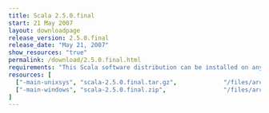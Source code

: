 ```yaml
---
title: Scala 2.5.0.final
start: 21 May 2007
layout: downloadpage
release_version: 2.5.0.final
release_date: "May 21, 2007"
show_resources: "true"
permalink: /download/2.5.0.final.html
requirements: "This Scala software distribution can be installed on any Unix-like or Windows system. It requires the Java runtime version 1.6 or later, which can be downloaded <a href='http://www.java.com/'>here</a>."
resources: [
  ["-main-unixsys", "scala-2.5.0.final.tar.gz",             "/files/archives/scala-2.5.0.final.tar.gz",                "Max OS X, Unix, Cygwin",  "12 MB"],
  ["-main-windows", "scala-2.5.0.final.zip",                "/files/archives/scala-2.5.0.final.zip",                   "Windows",                 "13 MB"]
]
---
```




